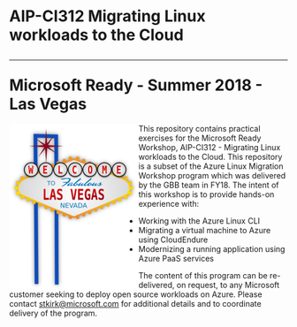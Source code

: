 # AIP-CI312 Migrating Linux workloads to the Cloud<hr> Microsoft Ready - Summer 2018 - Las Vegas

<img src="../images/las-vegas-sign-md.png" align="left">This repository contains practical exercises for the Microsoft Ready Workshop, AIP-CI312 - Migrating Linux workloads to the Cloud.  This repository is a subset of the Azure Linux Migration Workshop program which was delivered by the GBB team in FY18.  The intent of this workshop is to provide hands-on experience with:

* Working with the Azure Linux CLI
* Migrating a virtual machine to Azure using CloudEndure
* Modernizing a running application using Azure PaaS services

The content of this program can be re-delivered, on request, to any Microsoft customer seeking to deploy open source workloads on Azure.  Please contact stkirk@microsoft.com for additional details and to coordinate delivery of the program.

